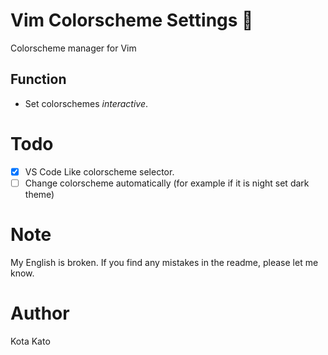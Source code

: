 # Vim Colorscheme Settings 🎨
Colorscheme manager for Vim

## Function
- Set colorschemes *interactive*.

# Todo
- [x] VS Code Like colorscheme selector.
- [ ] Change colorscheme automatically (for example if it is night set dark theme)

# Note
My English is broken.
If you find any mistakes in the readme, please let me know.

# Author
Kota Kato

